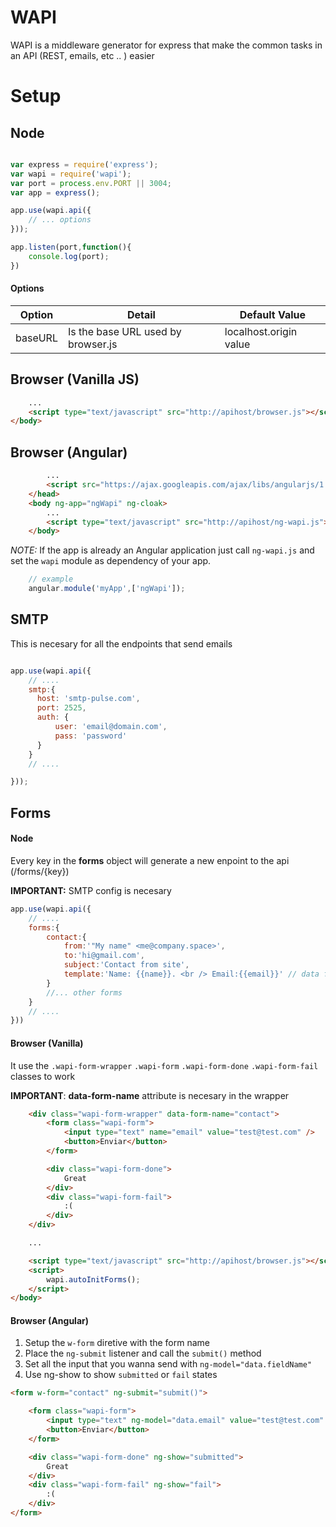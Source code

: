 # WAPI
WAPI is a middleware generator for express that make the common tasks in an API (REST, emails, etc .. ) easier

# Setup

## Node

```js

var express = require('express');
var wapi = require('wapi');
var port = process.env.PORT || 3004;
var app = express();

app.use(wapi.api({
	// ... options
}));

app.listen(port,function(){
	console.log(port);
})

```
#### Options

| Option  | Detail | Default Value |
| ------------- | ------------- | ------------- |
| baseURL  | Is the base URL used by browser.js | localhost.origin value |

## Browser (Vanilla JS)
```html
	...
	<script type="text/javascript" src="http://apihost/browser.js"></script>
</body>
```

## Browser (Angular)


```html
		...
		<script src="https://ajax.googleapis.com/ajax/libs/angularjs/1.5.8/angular.min.js"></script>
	</head>
	<body ng-app="ngWapi" ng-cloak>
		...
		<script type="text/javascript" src="http://apihost/ng-wapi.js"></script>
	</body>
```
*NOTE:* If the app is already an Angular application just call `ng-wapi.js` and
set the `wapi` module as dependency of your app.

```js
	// example
	angular.module('myApp',['ngWapi']);
```

## SMTP
This is necesary for all the endpoints that send emails

```js

app.use(wapi.api({
	// ....
	smtp:{
	  host: 'smtp-pulse.com',
	  port: 2525,
	  auth: {
	      user: 'email@domain.com',
	      pass: 'password'
	  }
	}
	// ....

}));

```
## Forms

#### Node

Every key in the **forms** object will generate a new enpoint to the api (/forms/{key})

**IMPORTANT:** SMTP config is necesary


```js
app.use(wapi.api({
	// ....
	forms:{
		contact:{
			from:'"My name" <me@company.space>',
			to:'hi@gmail.com',
			subject:'Contact from site',
			template:'Name: {{name}}. <br /> Email:{{email}}' // data from req.body
		}
		//... other forms
	}
	// ....
}))


```

#### Browser (Vanilla)

It use the `.wapi-form-wrapper` `.wapi-form` `.wapi-form-done` `.wapi-form-fail`
classes to work

**IMPORTANT**: **data-form-name** attribute is necesary in the wrapper

```html
	<div class="wapi-form-wrapper" data-form-name="contact">
		<form class="wapi-form">
			<input type="text" name="email" value="test@test.com" />  
			<button>Enviar</button>
		</form>

		<div class="wapi-form-done">
			Great
		</div>
		<div class="wapi-form-fail">
			:(
		</div>
	</div>

	...

	<script type="text/javascript" src="http://apihost/browser.js"></script>
	<script>
		wapi.autoInitForms();
	</script>
</body>
```
#### Browser (Angular)
1. Setup the `w-form` diretive with the form name
2. Place the `ng-submit` listener and call the `submit()` method
3. Set all the input that you wanna send with `ng-model="data.fieldName"`
4. Use ng-show to show `submitted` or `fail` states

```html
<form w-form="contact" ng-submit="submit()">

	<form class="wapi-form">
		<input type="text" ng-model="data.email" value="test@test.com" />
		<button>Enviar</button>
	</form>

	<div class="wapi-form-done" ng-show="submitted">
		Great
	</div>
	<div class="wapi-form-fail" ng-show="fail">
		:(
	</div>
</form>
```
